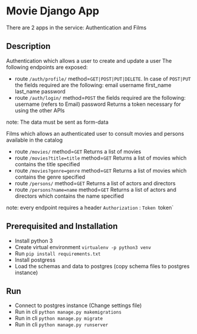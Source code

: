# Movie Django App
There are 2 apps in the service: Authentication and Films

## Description
Authentication which allows a user to create and update a user
The following endpoints are exposed:
- route `/auth/profile/` method=`GET|POST|PUT|DELETE`. In case of `POST|PUT` the fields required are the following: 
email
username
first_name
last_name
password
- route `/auth/login/` method=`POST` the fields required are the following: 
username (refers to Email)
password
Returns a token necessary for using the other APIs

note: The data must be sent as form-data

Films which allows an authenticated user to consult movies and persons available in the catalog
- route `/movies/` method=`GET`
Returns a list of movies
- route `/movies?title=title` method=`GET`
Returns a list of movies which contains the title specified
- route `/movies?genre=genre` method=`GET`
Returns a list of movies which contains the genre specified
- route `/persons/` method=`GET`
Returns a list of actors and directors
- route `/persons?name=name` method=`GET`
Returns a list of actors and directors which contains the name specified

note: every endpoint requires a header `Authorization` : `Token `token`

## Prerequisited and Installation
- Install python 3
- Create virtual environment `virtualenv -p python3 venv`
- Run `pip install requirements.txt`
- Install postgress
- Load the schemas and data to postgres (copy schema files to postgres instance)

## Run
- Connect to postgres instance (Change settings file)
- Run in cli `python manage.py makemigrations`
- Run in cli `python manage.py migrate`
- Run in cli `python manage.py runserver`
